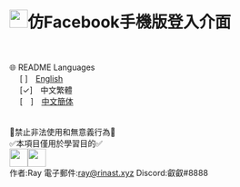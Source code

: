 # <img src="https://www.facebook.com/images/fb_icon_325x325.png" width=32>**仿Facebook手機版登入介面**
<br><br>
🌐 README Languages<br>
&emsp;&nbsp;[   ]　[English](../README.md)<br>
&emsp;&nbsp;[✓]　中文繁體<br>
&emsp;&nbsp;[　]　[中文簡体](ch.md)
<br><br><br>
🚫禁止非法使用和無意義行為🚫<br>
✅本項目僅用於學習目的✅<br>
<img src="https://upload.wikimedia.org/wikipedia/commons/thumb/b/b0/Copyright.svg/180px-Copyright.svg.png" width=32><img src="https://cdn.discordapp.com/avatars/743991161189826592/2df3c32c0f5d5e0932bd0f0dd9b8f4ae.png" width=32>
<br>
作者:Ray  電子郵件:ray@rinast.xyz  Discord:叡叡#8888
